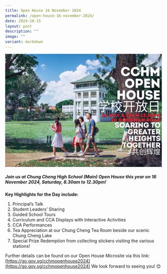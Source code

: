 ```yaml
---
title: Open House 16 November 2024
permalink: /open-house-16-november-2024/
date: 2024-10-15
layout: post
description: ""
image: ""
variant: markdown
---
```

<img src="/images/2024_CCHM_Open_House_Poster.jpg" alt="OpenHouse 2024" style="width:600px">


##### Join us at Chung Cheng High School (Main) Open House this year on 16 November 2024, Saturday, 8.30am to 12.30pm!

**Key Highlights for the Day include:**
1. Principal’s Talk
2. Student Leaders’ Sharing
3. Guided School Tours
4. Curriculum and CCA Displays with Interactive Activities
5. CCA Performances
6. Tea Appreciation at our Chung Cheng Tea Room beside our scenic Chung Cheng Lake
7. Special Prize Redemption from collecting stickers visiting the various stations!

Further details can be found on our Open House Microsite via this link: [https://go.gov.sg/cchmopenhouse2024](https://go.gov.sg/cchmopenhouse2024)
We look forward to seeing you! 😊